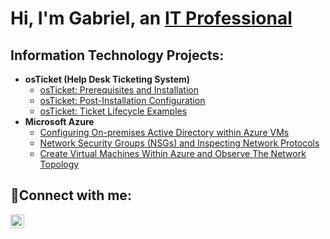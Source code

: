<h1>Hi, I'm Gabriel, an <a href="https://linkedin.com/in/Josh">IT Professional</a></h1>

<h2> Information Technology Projects:</h2>

- <b>osTicket (Help Desk Ticketing System)</b>
  - [osTicket: Prerequisites and Installation](https://github.com/izagg1/osticket-prereqs)
  - [osTicket: Post-Installation Configuration](https://github.com/izagg1/post-install-config)
  - [osTicket: Ticket Lifecycle Examples](https://github.com/izagg1/ticket-lifecycle)
- <b>Microsoft Azure</b>
  - [Configuring On-premises Active Directory within Azure VMs](https://github.com/izagg1/configure-ad)
  - [Network Security Groups (NSGs) and Inspecting Network Protocols](https://github.com/izagg1/azure-network-protocols)
  - [Create Virtual Machines Within Azure and Observe The Network Topology](https://github.com/izagg1/create-azure-vm)

<h2>🤳Connect with me:</h2>


[<img align="left" alt="Josh | LinkedIn" width="22px" src="https://cdn.jsdelivr.net/npm/simple-icons@v3/icons/linkedin.svg" />][linkedin]




[linkedin]: https://linkedin.com/in/gabriel-izaguirre



